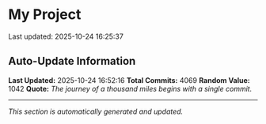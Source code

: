 # My Project


Last updated: 2025-10-24 16:25:37












































































































































































































































































































































































































































































































































































































































































































































































































































































































































































































































































































































































































































































































































































































































































































































































































































































































































































































































































































































































































































































































































































































































































































































































































































































































































































































































































































































































































































































































































































































































































































































































































































































































































































































































































































































































































































































































































































































































































































































































































































































































































































































































































































































































































































































































































































































































## Auto-Update Information

**Last Updated:** 2025-10-24 16:52:16
**Total Commits:** 4069
**Random Value:** 1042
**Quote:** _The journey of a thousand miles begins with a single commit._

---
_This section is automatically generated and updated._